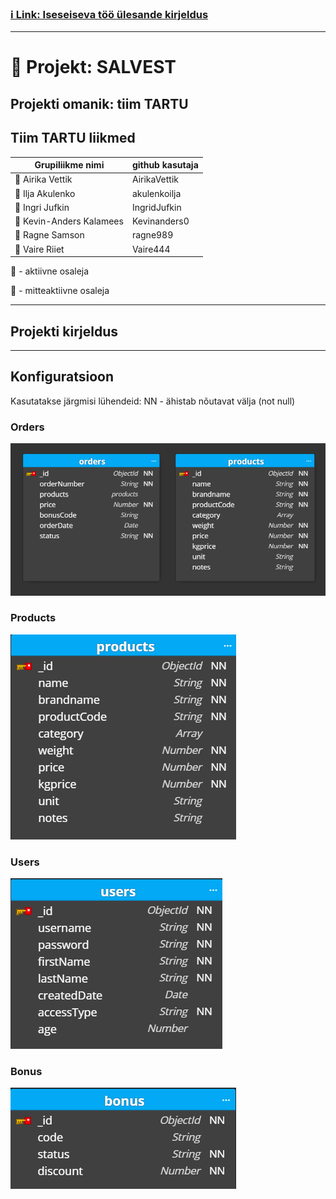 ### [ :information_source: Link: Iseseiseva töö ülesande kirjeldus](./assingment_description.md)
________________________________________________________________________________________________________________________________________________________________________________

# :memo: Projekt: SALVEST 
## Projekti omanik: tiim TARTU
## Tiim TARTU liikmed
| Grupiliikme nimi | github kasutaja |
| --- | --- |
| :green_book: Airika Vettik | AirikaVettik |
| :closed_book: Ilja Akulenko | akulenkoilja |
| :green_book: Ingri Jufkin | IngridJufkin |
| :green_book: Kevin-Anders Kalamees | Kevinanders0 |
| :green_book: Ragne Samson | ragne989 |
| :green_book: Vaire Riiet | Vaire444 |

:green_book: - aktiivne osaleja

:closed_book: - mitteaktiivne osaleja

________________________________________________________________________________________________________________________________________________________________________________

## Projekti kirjeldus

________________________________________________________________________________________________________________________________________________________________________________
## Konfiguratsioon
Kasutatakse järgmisi lühendeid:
NN - ähistab nõutavat välja (not null)

### Orders
![ :information_source: Link: Tellimuse mudel](./Schema_Orders_and_child_schema_Products.png)
### Products
![ :information_source: Toote mudel](./Products.png)
### Users
![ :information_source: Kasutaja mudel](./Users.png)
### Bonus
![ :information_source: Boonuse mudel](./Bonus.png)
